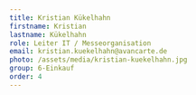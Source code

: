 ```yaml
---
title: Kristian Kükelhahn
firstname: Kristian
lastname: Kükelhahn
role: Leiter IT / Messeorganisation
email: kristian.kuekelhahn@avancarte.de
photo: /assets/media/kristian-kuekelhahn.jpg
group: 6-Einkauf
order: 4
---
```


